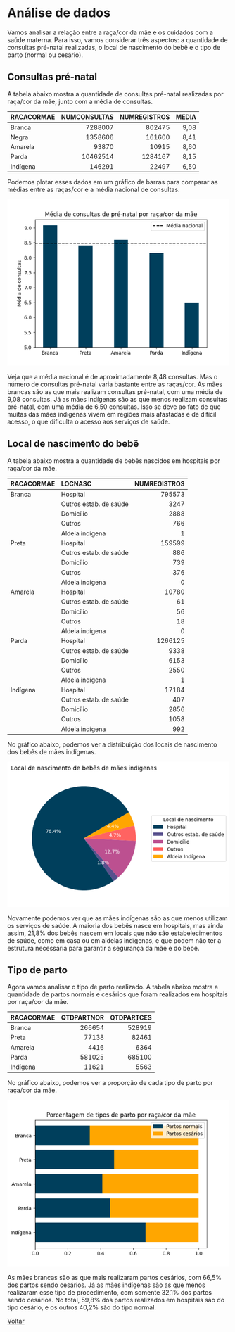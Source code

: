 # Análise de dados

Vamos analisar a relação entre a raça/cor da mãe e os cuidados com a saúde materna. Para isso, vamos considerar três aspectos:
a quantidade de consultas pré-natal realizadas, o local de nascimento do bebê e o tipo de parto (normal ou cesário).

## Consultas pré-natal

A tabela abaixo mostra a quantidade de consultas pré-natal realizadas por raça/cor da mãe, junto com a média de consultas.

|   RACACORMAE |   NUMCONSULTAS |   NUMREGISTROS |   MEDIA |
|:-------------|---------------:|---------------:|--------:|
|       Branca |        7288007 |         802475 |    9,08 |
|        Negra |        1358606 |         161600 |    8,41 |
|      Amarela |          93870 |          10915 |    8,60 |
|        Parda |       10462514 |        1284167 |    8,15 |
|     Indígena |         146291 |          22497 |    6,50 |

Podemos plotar esses dados em um gráfico de barras para comparar as médias
entre as raças/cor e a média nacional de consultas.

![](../images/imagem1.png)

Veja que a média nacional é de aproximadamente 8,48 consultas. Mas o número de consultas pré-natal varia bastante entre as raças/cor.
As mães brancas são as que mais realizam consultas pré-natal, com uma média de 9,08 consultas. Já as mães indígenas são as que menos 
realizam consultas pré-natal, com uma média de 6,50 consultas. Isso se deve ao fato de que muitas das mães indígenas vivem em regiões 
mais afastadas e de difícil acesso, o que dificulta o acesso aos serviços de saúde.

## Local de nascimento do bebê

A tabela abaixo mostra a quantidade de bebês nascidos em hospitais por raça/cor da mãe.

|   RACACORMAE |                LOCNASC |     NUMREGISTROS |
|:-------------|:-----------------------|-----------------:|
| Branca       | Hospital               |           795573 |
|              | Outros estab. de saúde |             3247 |
|              | Domicílio              |             2888 |
|              | Outros                 |              766 |
|              | Aldeia indígena        |                1 |
| Preta        | Hospital               |           159599 |
|              | Outros estab. de saúde |              886 |
|              | Domicílio              |              739 |
|              | Outros                 |              376 |
|              | Aldeia indígena        |                0 |
| Amarela      | Hospital               |            10780 |
|              | Outros estab. de saúde |               61 |
|              | Domicílio              |               56 |
|              | Outros                 |               18 |
|              | Aldeia indígena        |                0 |
| Parda        | Hospital               |          1266125 |
|              | Outros estab. de saúde |             9338 |
|              | Domicílio              |             6153 |
|              | Outros                 |             2550 |
|              | Aldeia indígena        |                1 |
| Indígena     | Hospital               |            17184 |
|              | Outros estab. de saúde |              407 |
|              | Domicílio              |             2856 |
|              | Outros                 |             1058 |
|              | Aldeia indígena        |              992 |

No gráfico abaixo, podemos ver a distribuição dos locais de nascimento dos bebês de mães indígenas.

![](../images/imagem2.png)

Novamente podemos ver que as mães indígenas são as que menos utilizam os serviços de saúde. A maioria dos 
bebês nasce em hospitais, mas ainda assim, 21,8% dos bebês nascem em locais que não são estabelecimentos de 
saúde, como em casa ou em aldeias indígenas, e que podem não ter a estrutura necessária para garantir a 
segurança da mãe e do bebê.

## Tipo de parto

Agora vamos analisar o tipo de parto realizado. A tabela abaixo mostra a quantidade de partos normais e cesários que foram 
realizados em hospitais por raça/cor da mãe.

|   RACACORMAE |   QTDPARTNOR |   QTDPARTCES |
|:-------------|-------------:|-------------:|
|       Branca |       266654 |       528919 |
|        Preta |        77138 |        82461 |
|      Amarela |         4416 |         6364 |
|        Parda |       581025 |       685100 |
|     Indígena |        11621 |         5563 |

No gráfico abaixo, podemos ver a proporção de cada tipo de parto por raça/cor da mãe.

![](../images/imagem3.png)

As mães brancas são as que mais realizaram partos cesários, com 66,5% dos partos sendo cesários. Já as mães indígenas são as que menos
realizaram esse tipo de procedimento, com somente 32,1% dos partos sendo cesários. No total, 59,8% dos partos realizados em hospitais
são do tipo cesário, e os outros 40,2% são do tipo normal.

[Voltar](../README.md)